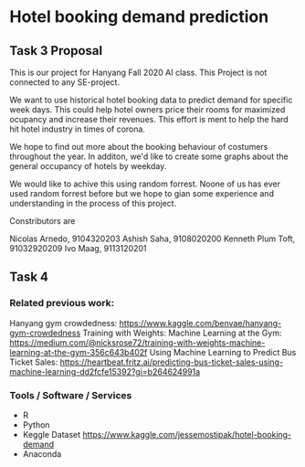 # Hotel booking demand prediction

## Task 3 Proposal

This is our project for Hanyang Fall 2020 AI class. This Project is not connected to any SE-project.

We want to use historical hotel booking data to predict demand for specific week days. This could help hotel owners price their rooms for maximized ocupancy and increase their revenues. This effort is ment to help the hard hit hotel industry in times of corona.

We hope to find out more about the booking behaviour of costumers throughout the year. In additon, we'd like to create some graphs about the general occupancy of hotels by weekday.

We would like to achive this using random forrest. Noone of us has ever used random forrest before but we hope to gian some experience and understanding in the process of this project.


Constributors are

Nicolas Arnedo, 9104320203
Ashish Saha, 9108020200
Kenneth Plum Toft, 91032920209
Ivo Maag, 9113120201


## Task 4
### Related previous work:
Hanyang gym crowdedness: https://www.kaggle.com/benvae/hanyang-gym-crowdedness
Training with Weights: Machine Learning at the Gym: https://medium.com/@nicksrose72/training-with-weights-machine-learning-at-the-gym-356c643b402f
Using Machine Learning to Predict Bus Ticket Sales: https://heartbeat.fritz.ai/predicting-bus-ticket-sales-using-machine-learning-dd2fcfe15392?gi=b264624991a
### Tools / Software / Services
- R
- Python
- Keggle Dataset https://www.kaggle.com/jessemostipak/hotel-booking-demand
- Anaconda
